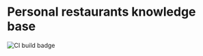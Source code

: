 # Personal restaurants knowledge base
![CI build badge](https://github.com/Jonarzz/personal-restaurants-knowledge-base/actions/workflows/maven.yml/badge.svg)
